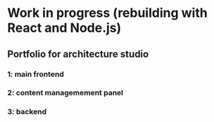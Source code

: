 # Work in progress (rebuilding with React and Node.js)

## Portfolio for architecture studio

### 1: main frontend

### 2: content managemement panel

### 3: backend
